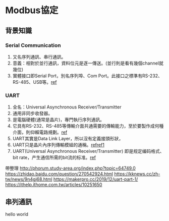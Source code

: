 # Modbus協定

## 背景知識
### Serial Communication
1. 又名序列通訊、串行通訊。
2. 意義：相對於並行通訊，資料位元是逐一傳送。(並行則是看有幾個channel就幾位)
3. 實體接口即Serial Port，別名序列埠、Com Port。此接口之標準有RS-232、RS-485、USB等。[ref](https://kknews.cc/zh-tw/tech/j84324e.html)

### UART
1. 全名：Universal Asynchronous Receiver/Transmitter
2. 通用非同步收發器。
3. 是電腦硬體(通常是晶片)，專門執行序列通訊。
4. 它具有RS-232、RS-485等傳輸介面共通需要的傳輸能力，至於要製作成何種介面，則仰賴電路規劃。[ref](https://makerpro.cc/2016/04/understand-what-is-uart/)
5. UART其實是Data Link Layer，所以沒有定義接頭形狀，
6. UART只是晶片內序列傳輸模組的通稱。[ref](https://www.strongpilab.com/rs232-uart-difference/)[ref1](https://www.pyknote.xyz/posts/uart%E7%AD%86%E8%A8%98/)
7. UART(Universal Asynchronous Receiver/Transmitter) 即是规定编码格式、bit rate，产生通信所需的bit流的标准。[ref](https://zhuanlan.zhihu.com/p/25893717)

帶整理
http://phorum.study-area.org/index.php?topic=64749.0
https://zhidao.baidu.com/question/270542924.html
https://kknews.cc/zh-tw/news/9n4gj68.html
https://makerpro.cc/2019/12/uart-part-1/
https://ithelp.ithome.com.tw/articles/10251650

## 串列通訊
hello world
